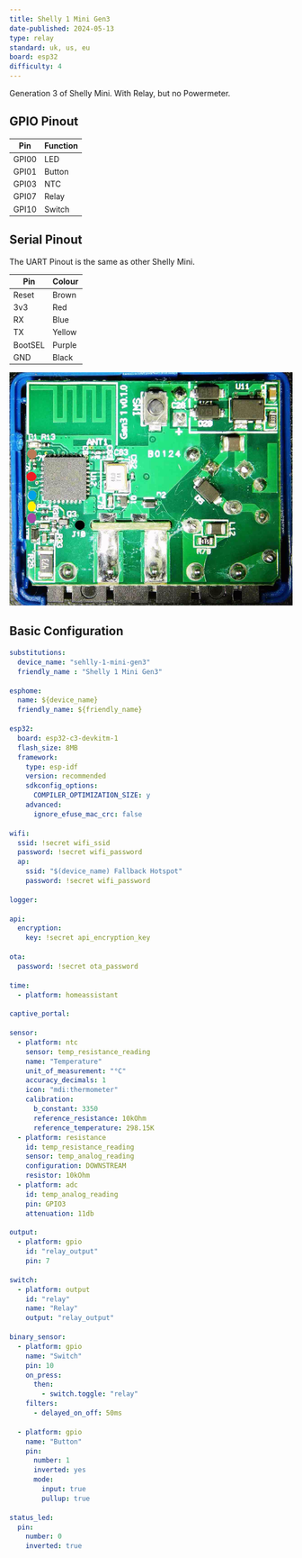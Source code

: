 ```yaml
---
title: Shelly 1 Mini Gen3
date-published: 2024-05-13
type: relay
standard: uk, us, eu
board: esp32
difficulty: 4
---
```


Generation 3 of Shelly Mini. With Relay, but no Powermeter.

## GPIO Pinout

| Pin   | Function     |
| ----- | ------------ |
| GPI00 | LED          |
| GPI01 | Button       |
| GPI03 | NTC          |
| GPI07 | Relay        |
| GPI10 | Switch       |

## Serial Pinout

The UART Pinout is the same as other Shelly Mini.


| Pin      | Colour       |
| -------- | ------------ |
| Reset    | Brown        |
| 3v3      | Red          |
| RX       | Blue         |
| TX       | Yellow       |
| BootSEL  | Purple       |
| GND      | Black        |

![Shelly 1 Mini Gen3](../Shelly-1-Mini-Gen3/shelly_1_mini_gen3_pcb_a.png "Shelly 1 Mini Gen3")



## Basic Configuration

```yaml
substitutions:
  device_name: "sehlly-1-mini-gen3"
  friendly_name : "Shelly 1 Mini Gen3"

esphome:
  name: ${device_name}
  friendly_name: ${friendly_name}

esp32:
  board: esp32-c3-devkitm-1
  flash_size: 8MB
  framework:
    type: esp-idf
    version: recommended
    sdkconfig_options:
      COMPILER_OPTIMIZATION_SIZE: y
    advanced:
      ignore_efuse_mac_crc: false      

wifi:
  ssid: !secret wifi_ssid
  password: !secret wifi_password
  ap:
    ssid: "$(device_name) Fallback Hotspot"
    password: !secret wifi_password

logger:

api:
  encryption:
    key: !secret api_encryption_key

ota:
  password: !secret ota_password

time:
  - platform: homeassistant

captive_portal:

sensor:
  - platform: ntc
    sensor: temp_resistance_reading
    name: "Temperature"
    unit_of_measurement: "°C"
    accuracy_decimals: 1
    icon: "mdi:thermometer"
    calibration:
      b_constant: 3350
      reference_resistance: 10kOhm
      reference_temperature: 298.15K
  - platform: resistance
    id: temp_resistance_reading
    sensor: temp_analog_reading
    configuration: DOWNSTREAM
    resistor: 10kOhm
  - platform: adc
    id: temp_analog_reading
    pin: GPIO3
    attenuation: 11db

output:
  - platform: gpio
    id: "relay_output"
    pin: 7

switch:
  - platform: output
    id: "relay"
    name: "Relay"
    output: "relay_output"

binary_sensor:
  - platform: gpio
    name: "Switch"
    pin: 10
    on_press:
      then:
        - switch.toggle: "relay"
    filters:
      - delayed_on_off: 50ms

  - platform: gpio
    name: "Button"
    pin:
      number: 1
      inverted: yes
      mode:
        input: true
        pullup: true

status_led:
  pin:
    number: 0
    inverted: true
```
